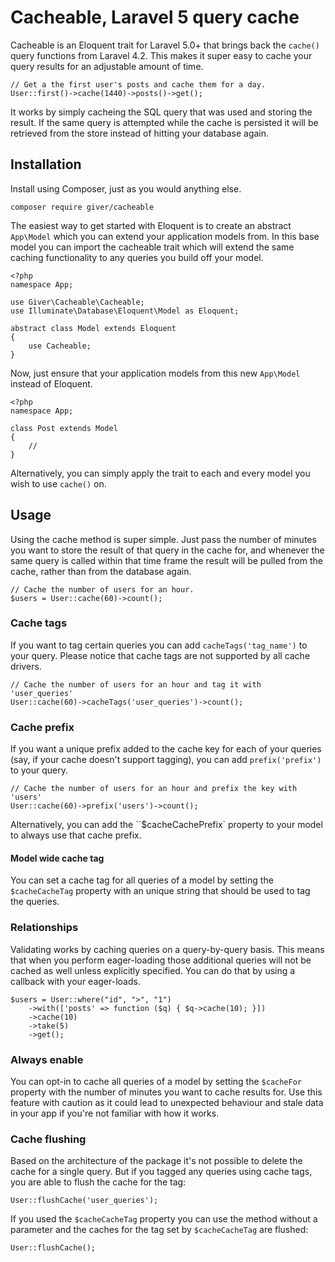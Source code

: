 Cacheable, Laravel 5 query cache
===================================

Cacheable is an Eloquent trait for Laravel 5.0+ that brings back the `cache()` query functions from Laravel 4.2. This makes it super easy to cache your query results for an adjustable amount of time.

    // Get a the first user's posts and cache them for a day.
    User::first()->cache(1440)->posts()->get();

It works by simply cacheing the SQL query that was used and storing the result. If the same query is attempted while the cache is persisted it will be retrieved from the store instead of hitting your database again.

## Installation

Install using Composer, just as you would anything else.

    composer require giver/cacheable

The easiest way to get started with Eloquent is to create an abstract `App\Model` which you can extend your application models from. In this base model you can import the cacheable trait which will extend the same caching functionality to any queries you build off your model.

    <?php
    namespace App;

    use Giver\Cacheable\Cacheable;
    use Illuminate\Database\Eloquent\Model as Eloquent;

    abstract class Model extends Eloquent
    {
        use Cacheable;
    }

Now, just ensure that your application models from this new `App\Model` instead of Eloquent.

    <?php
    namespace App;

    class Post extends Model
    {
        //
    }

Alternatively, you can simply apply the trait to each and every model you wish to use `cache()` on.

## Usage

Using the cache method is super simple. Just pass the number of minutes you want to store the result of that query in the cache for, and whenever the same query is called within that time frame the result will be pulled from the cache, rather than from the database again.

    // Cache the number of users for an hour.
    $users = User::cache(60)->count();

### Cache tags

If you want to tag certain queries you can add `cacheTags('tag_name')` to your query. Please notice that cache tags are not supported by all cache drivers.

    // Cache the number of users for an hour and tag it with 'user_queries'
    User::cache(60)->cacheTags('user_queries')->count();

### Cache prefix

If you want a unique prefix added to the cache key for each of your queries (say, if your cache doesn't support tagging), you can add `prefix('prefix')` to your query.

    // Cache the number of users for an hour and prefix the key with 'users'
    User::cache(60)->prefix('users')->count();

Alternatively, you can add the ``$cacheCachePrefix` property to your model to always use that cache prefix.

#### Model wide cache tag

You can set a cache tag for all queries of a model by setting the `$cacheCacheTag` property with an unique string that should be used to tag the queries.

### Relationships

Validating works by caching queries on a query-by-query basis. This means that when you perform eager-loading those additional queries will not be cached as well unless explicitly specified. You can do that by using a callback with your eager-loads.

    $users = User::where("id", ">", "1")
        ->with(['posts' => function ($q) { $q->cache(10); }])
        ->cache(10)
        ->take(5)
        ->get();

### Always enable

You can opt-in to cache all queries of a model by setting the `$cacheFor` property with the number of minutes you want to cache results for. Use this feature with caution as it could lead to unexpected behaviour and stale data in your app if you're not familiar with how it works.

### Cache flushing

Based on the architecture of the package it's not possible to delete the cache for a single query. But if you tagged any queries using cache tags, you are able to flush the cache for the tag:

    User::flushCache('user_queries');

If you used the `$cacheCacheTag` property you can use the method without a parameter and the caches for the tag set by `$cacheCacheTag` are flushed:

    User::flushCache();
